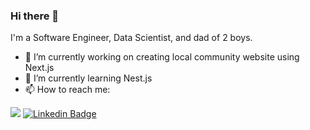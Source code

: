 ### Hi there 👋

I'm a Software Engineer, Data Scientist, and dad of 2 boys.

- 🔭 I’m currently working on creating local community website using Next.js
- 🌱 I’m currently learning Nest.js
- 📫 How to reach me: 
<div>
  <a href="https://texasroh.github.io" target="_blank" rel="noreferrer"><img src="https://img.shields.io/badge/github-181717?style=for-the-badge&logo=github&logoColor=white"></a>
  <a href="https://www.linkedin.com/in/junhyeok-roh/" rel="noreferrer" target="_blank"><img src="https://camo.githubusercontent.com/4fa642c59b0e907215972db4de488fe78c939dd669890b64f9df523b7a009241/68747470733a2f2f696d672e736869656c64732e696f2f62616467652f2d4c696e6b6564496e2d3065373661383f7374796c653d666c6174266c6162656c436f6c6f723d306537366138266c6f676f3d6c696e6b6564696e266c6f676f436f6c6f723d7768697465" alt="Linkedin Badge" data-canonical-src="https://img.shields.io/badge/-LinkedIn-0e76a8?style=flat&amp;labelColor=0e76a8&amp;logo=linkedin&amp;logoColor=white" style="max-width: 100%;"></a>  
</div>






<!--
**texasroh/texasroh** is a ✨ _special_ ✨ repository because its `README.md` (this file) appears on your GitHub profile.

Here are some ideas to get you started:

- 🔭 I’m currently working on ...
- 🌱 I’m currently learning ...
- 👯 I’m looking to collaborate on ...
- 🤔 I’m looking for help with ...
- 💬 Ask me about ...
- 📫 How to reach me: ...
- 😄 Pronouns: ...
- ⚡ Fun fact: ...
-->
